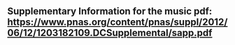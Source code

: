 ## Supplementary Information for the music pdf: https://www.pnas.org/content/pnas/suppl/2012/06/12/1203182109.DCSupplemental/sapp.pdf
